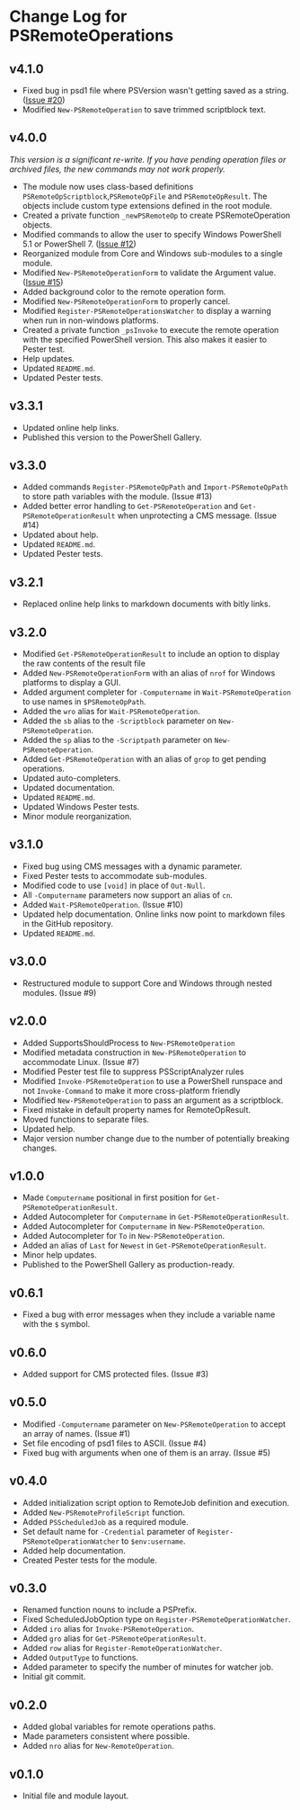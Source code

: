 # Change Log for PSRemoteOperations

## v4.1.0

+ Fixed bug in psd1 file where PSVersion wasn't getting saved as a string. ([Issue #20](https://github.com/jdhitsolutions/PSRemoteOperations/issues/20))
+ Modified `New-PSRemoteOperation` to save trimmed scriptblock text.

## v4.0.0

*This version is a significant re-write. If you have pending operation files or archived files, the new commands may not work properly.*

+ The module now uses class-based definitions `PSRemoteOpScriptblock`,`PSRemoteOpFile` and `PSRemoteOpResult`. The objects include custom type extensions defined in the root module.
+ Created a private function `_newPSRemoteOp` to create PSRemoteOperation objects.
+ Modified commands to allow the user to specify Windows PowerShell 5.1 or PowerShell 7. ([Issue #12](https://github.com/jdhitsolutions/PSRemoteOperations/issues/12))
+ Reorganized module from Core and Windows sub-modules to a single module.
+ Modified `New-PSRemoteOperationForm` to validate the Argument value. ([Issue #15](https://github.com/jdhitsolutions/PSRemoteOperations/issues/15))
+ Added background color to the remote operation form.
+ Modified `New-PSRemoteOperationForm` to properly cancel.
+ Modified `Register-PSRemoteOperationsWatcher` to display a warning when run in non-windows platforms.
+ Created a private function `_psInvoke` to execute the remote operation with the specified PowerShell version. This also makes it easier to Pester test.
+ Help updates.
+ Updated `README.md`.
+ Updated Pester tests.

## v3.3.1

+ Updated online help links.
+ Published this version to the PowerShell Gallery.

## v3.3.0

+ Added commands `Register-PSRemoteOpPath` and `Import-PSRemoteOpPath` to store path variables with the module. (Issue #13)
+ Added better error handling to `Get-PSRemoteOperation` and `Get-PSRemoteOperationResult` when unprotecting a CMS message. (Issue #14)
+ Updated about help.
+ Updated `README.md`.
+ Updated Pester tests.

## v3.2.1

+ Replaced online help links to markdown documents with bitly links.

## v3.2.0

+ Modified `Get-PSRemoteOperationResult` to include an option to display the raw contents of the result file
+ Added `New-PSRemoteOperationForm` with an alias of `nrof` for Windows platforms to display a GUI.
+ Added argument completer for `-Computername` in `Wait-PSRemoteOperation` to use names in `$PSRemoteOpPath`.
+ Added the `wro` alias for `Wait-PSRemoteOperation`.
+ Added the `sb` alias to the `-Scriptblock` parameter on `New-PSRemoteOperation`.
+ Added the `sp` alias to the `-Scriptpath` parameter on `New-PSRemoteOperation`.
+ Added `Get-PSRemoteOperation` with an alias of `grop` to get pending operations.
+ Updated auto-completers.
+ Updated documentation.
+ Updated `README.md`.
+ Updated Windows Pester tests.
+ Minor module reorganization.

## v3.1.0

+ Fixed bug using CMS messages with a dynamic parameter.
+ Fixed Pester tests to accommodate sub-modules.
+ Modified code to use `[void]` in place of `Out-Null`.
+ All `-Computername` parameters now support an alias of `cn`.
+ Added `Wait-PSRemoteOperation`. (Issue #10)
+ Updated help documentation. Online links now point to markdown files in the GitHub repository.
+ Updated `README.md`.

## v3.0.0

+ Restructured module to support Core and Windows through nested modules. (Issue #9)

## v2.0.0

+ Added SupportsShouldProcess to `New-PSRemoteOperation`
+ Modified metadata construction in `New-PSRemoteOperation` to accommodate Linux. (Issue #7)
+ Modified Pester test file to suppress PSScriptAnalyzer rules
+ Modified `Invoke-PSRemoteOperation` to use a PowerShell runspace and not `Invoke-Command` to make it more cross-platform friendly
+ Modified `New-PSRemoteOperation` to pass an argument as a scriptblock.
+ Fixed mistake in default property names for RemoteOpResult.
+ Moved functions to separate files.
+ Updated help.
+ Major version number change due to the number of potentially breaking changes.

## v1.0.0

+ Made `Computername` positional in first position for `Get-PSRemoteOperationResult`.
+ Added Autocompleter for `Computername` in `Get-PSRemoteOperationResult`.
+ Added Autocompleter for `Computername` in `New-PSRemoteOperation`.
+ Added Autocompleter for `To` in `New-PSRemoteOperation`.
+ Added an alias of `Last` for `Newest` in `Get-PSRemoteOperationResult`.
+ Minor help updates.
+ Published to the PowerShell Gallery as production-ready.

## v0.6.1

+ Fixed a bug with error messages when they include a variable name with the `$` symbol.

## v0.6.0

+ Added support for CMS protected files. (Issue #3)

## v0.5.0

+ Modified `-Computername` parameter on `New-PSRemoteOperation` to accept an array of names. (Issue #1)
+ Set file encoding of psd1 files to ASCII. (Issue #4)
+ Fixed bug with arguments when one of them is an array. (Issue #5)

## v0.4.0

+ Added initialization script option to RemoteJob definition and execution.
+ Added `New-PSRemoteProfileScript` function.
+ Added `PSScheduledJob` as a required module.
+ Set default name for `-Credential` parameter of `Register-PSRemoteOperationWatcher` to `$env:username`.
+ Added help documentation.
+ Created Pester tests for the module.

## v0.3.0

+ Renamed function nouns to include a PSPrefix.
+ Fixed ScheduledJobOption type on `Register-PSRemoteOperationWatcher`.
+ Added `iro` alias for `Invoke-PSRemoteOperation`.
+ Added `gro` alias for `Get-PSRemoteOperationResult`.
+ Added `row` alias for `Register-RemoteOperationWatcher`.
+ Added `OutputType` to functions.
+ Added parameter to specify the number of minutes for watcher job.
+ Initial git commit.

## v0.2.0

+ Added global variables for remote operations paths.
+ Made parameters consistent where possible.
+ Added `nro` alias for `New-RemoteOperation`.

## v0.1.0

+ Initial file and module layout.
